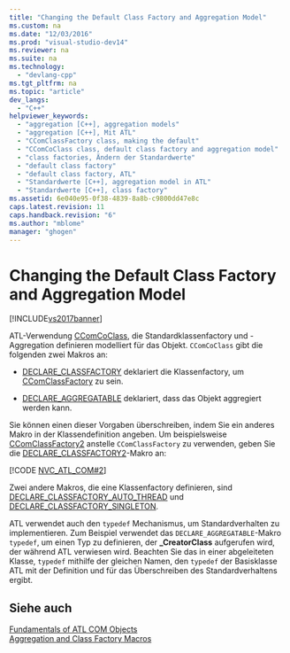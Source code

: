 ```yaml
---
title: "Changing the Default Class Factory and Aggregation Model"
ms.custom: na
ms.date: "12/03/2016"
ms.prod: "visual-studio-dev14"
ms.reviewer: na
ms.suite: na
ms.technology: 
  - "devlang-cpp"
ms.tgt_pltfrm: na
ms.topic: "article"
dev_langs: 
  - "C++"
helpviewer_keywords: 
  - "aggregation [C++], aggregation models"
  - "aggregation [C++], Mit ATL"
  - "CComClassFactory class, making the default"
  - "CComCoClass class, default class factory and aggregation model"
  - "class factories, Ändern der Standardwerte"
  - "default class factory"
  - "default class factory, ATL"
  - "Standardwerte [C++], aggregation model in ATL"
  - "Standardwerte [C++], class factory"
ms.assetid: 6e040e95-0f38-4839-8a8b-c9800dd47e8c
caps.latest.revision: 11
caps.handback.revision: "6"
ms.author: "mblome"
manager: "ghogen"
---
```

# Changing the Default Class Factory and Aggregation Model
[!INCLUDE[vs2017banner](../assembler/inline/includes/vs2017banner.md)]

ATL\-Verwendung [CComCoClass](../atl/reference/ccomcoclass-class.md), die Standardklassenfactory und \-Aggregation definieren modelliert für das Objekt.  `CComCoClass` gibt die folgenden zwei Makros an:  
  
-   [DECLARE\_CLASSFACTORY](../Topic/DECLARE_CLASSFACTORY.md) deklariert die Klassenfactory, um [CComClassFactory](../atl/reference/ccomclassfactory-class.md) zu sein.  
  
-   [DECLARE\_AGGREGATABLE](../Topic/DECLARE_AGGREGATABLE.md) deklariert, dass das Objekt aggregiert werden kann.  
  
 Sie können einen dieser Vorgaben überschreiben, indem Sie ein anderes Makro in der Klassendefinition angeben.  Um beispielsweise [CComClassFactory2](../atl/reference/ccomclassfactory2-class.md) anstelle `CComClassFactory` zu verwenden, geben Sie die [DECLARE\_CLASSFACTORY2](../Topic/DECLARE_CLASSFACTORY2.md)\-Makro an:  
  
 [!CODE [NVC_ATL_COM#2](../CodeSnippet/VS_Snippets_Cpp/NVC_ATL_COM#2)]  
  
 Zwei andere Makros, die eine Klassenfactory definieren, sind [DECLARE\_CLASSFACTORY\_AUTO\_THREAD](../Topic/DECLARE_CLASSFACTORY_AUTO_THREAD.md) und [DECLARE\_CLASSFACTORY\_SINGLETON](../Topic/DECLARE_CLASSFACTORY_SINGLETON.md).  
  
 ATL verwendet auch den `typedef` Mechanismus, um Standardverhalten zu implementieren.  Zum Beispiel verwendet das `DECLARE_AGGREGATABLE`\-Makro `typedef`, um einen Typ zu definieren, der **\_CreatorClass** aufgerufen wird, der während ATL verwiesen wird.  Beachten Sie das in einer abgeleiteten Klasse, `typedef` mithilfe der gleichen Namen, den `typedef` der Basisklasse ATL mit der Definition und für das Überschreiben des Standardverhaltens ergibt.  
  
## Siehe auch  
 [Fundamentals of ATL COM Objects](../atl/fundamentals-of-atl-com-objects.md)   
 [Aggregation and Class Factory Macros](../atl/reference/aggregation-and-class-factory-macros.md)
